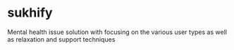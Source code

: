 # sukhify
Mental health issue solution with focusing on the various user types as well as relaxation and support techniques
